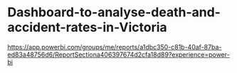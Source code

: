 # Dashboard-to-analyse-death-and-accident-rates-in-Victoria
https://app.powerbi.com/groups/me/reports/a1dbc350-c81b-40af-87ba-ed83a48756d6/ReportSectiona406397674d2cfa18d89?experience=power-bi
